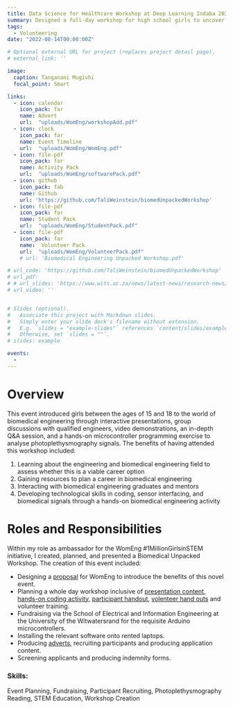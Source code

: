 ```yaml
---
title: Data Science for Healthcare Workshop at Deep Learning Indaba 2024
summary: Designed a full-day workshop for high school girls to uncover the field of biomedical engineering.
tags:
  - Volunteering
date: "2022-08-14T00:00:00Z"

# Optional external URL for project (replaces project detail page).
# external_link: ''

image:
  caption: Tanganani Mugivhi 
  focal_point: Smart

links:
  - icon: calendar
    icon_pack: far
    name: Advert
    url:  "uploads/WomEng/workshopAdd.pdf"
  - icon: clock
    icon_pack: far
    name: Event Timeline
    url:  "uploads/WomEng/WomEng.pdf"
  - icon: file-pdf
    icon_pack: far
    name: Activity Pack
    url:  "uploads/WomEng/softwarePack.pdf"
  - icon: github
    icon_pack: fab
    name: Github
    url: 'https://github.com/TaliWeinstein/biomedUnpackedWorkshop'
  - icon: file-pdf
    icon_pack: far
    name: Student Pack
    url:  "uploads/WomEng/StudentPack.pdf"
  - icon: file-pdf
    icon_pack: far
    name:  Volunteer Pack
    url:  "uploads/WomEng/VolunteerPack.pdf"
    # url: 'Biomedical Engineering Unpacked Workshop.pdf'

# url_code: 'https://github.com/TaliWeinstein/biomedUnpackedWorkshop'
# url_pdf: 
# # url_slides: 'https://www.wits.ac.za/news/latest-news/research-news/2021/2021-11/eie-open-day-2021.html'
# url_video: ''


# Slides (optional).
#   Associate this project with Markdown slides.
#   Simply enter your slide deck's filename without extension.
#   E.g. `slides = "example-slides"` references `content/slides/example-slides.md`.
#   Otherwise, set `slides = ""`.
# slides: example

events:
  - 
---
```



# Overview
This event introduced girls between the ages of 15 and 18 to the world of biomedical engineering through interactive presentations, group discussions with qualified engineers, video demonstrations, an in-depth Q&A session, and a hands-on microcontroller programming exercise to analyse photoplethysmography signals. The benefits of having attended this workshop included: <br/> 
1. Learning about the engineering and biomedical engineering field to assess whether
this is a viable career option <br/> 
2. Gaining resources to plan a career in biomedical engineering <br/> 
3. Interacting with biomedical engineering graduates and mentors <br/> 
4. Developing technological skills in coding, sensor interfacing, and biomedical signals
through a hands-on biomedical engineering activity

# Roles and Responsibilities

Within my role as ambassador for the WomEng #1MillionGirlsinSTEM initiative, I created, planned, and presented a Biomedical Unpacked Workshop. The creation of this event included:
- Designing a [proposal](proposal.pdf) for WomEng to introduce the benefits of this novel event.
- Planning a whole day workshop inclusive of [presentation content](/uploads/WomEng/slides.pdf), [hands-on coding activity](https://github.com/TaliWeinstein/biomedUnpackedWorkshop), [participant handout](/uploads/WomEng/StudentPack.pdf), [volenteer hand outs](/uploads/WomEng/VolunteerPack.pdf) and volunteer training.
- Fundraising via the School of Electrical and Information Engineering at the University of the Witwatersrand for the requisite Arduino microcontrollers.
- Installing the relevant software onto rented laptops.
- Producing [adverts](workshopAdd.pdf), recruiting participants and producing application content.
- Screening applicants and producing indemnity forms.


### Skills: 
Event Planning, Fundraising, Participant Recruiting, Photoplethysmography Reading, STEM Education, Workshop Creation